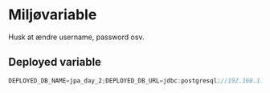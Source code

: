 # Miljøvariable
Husk at ændre username, password osv.

## Deployed variable
```java
DEPLOYED_DB_NAME=jpa_day_2;DEPLOYED_DB_URL=jdbc:postgresql://192.168.1.1/;DEPLOYED_DB_PASSWORD=password123;DEPLOYED_DB_USERNAME=username123
```
